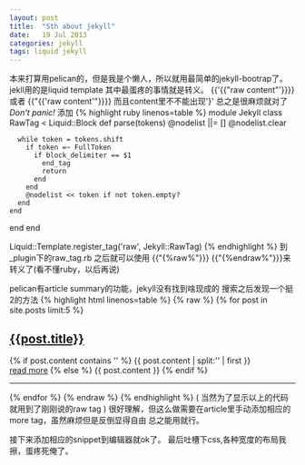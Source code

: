 ```yaml
---
layout: post
title:  "Sth about jekyll"
date:   19 Jul 2013
categories: jekyll
tags: liquid jekyll
---
```


本来打算用pelican的，但是我是个懒人，所以就用最简单的jekyll-bootrap了。
jekll用的是liquid template
其中最蛋疼的事情就是转义。
{{'{{"raw content"'}}}} 或者 {{"{{'raw content'"}}}}
而且content里不不能出现'}'
总之是很麻烦就对了
_Don't panic!_
添加
{% highlight ruby linenos=table %}
module Jekyll
  class RawTag < Liquid::Block
    def parse(tokens)
      @nodelist ||= []
      @nodelist.clear
      
      while token = tokens.shift
        if token =~ FullToken
          if block_delimiter == $1
            end_tag
            return
          end
        end
        @nodelist << token if not token.empty?
      end
    end
  end
end
 
Liquid::Template.register_tag('raw', Jekyll::RawTag)
{% endhighlight %}
到_plugin下的raw_tag.rb
之后就可以使用
{{"{%raw%"}}}
{{"{%endraw%"}}}来转义了(看不懂ruby，以后再说)
<!--more-->
pelican有article summary的功能，jekyll没有找到啥现成的
搜索之后发现一个挺2的方法
{% highlight html linenos=table %}
{% raw %}
{% for post in site.posts limit:5 %}
<h2><a class="post_title" href="{{post.url}}">{{post.title}}</a></h2>
<div class="post-content">
    {% if post.content contains '<!--more-->' %}
        {{ post.content | split:'<!--more-->' | first }}
        <br/>
        <a href='{{post.url}}'>read more</a>
    {% else %}
        {{ post.content }}
        {% endif %}
</div>
<hr />
{% endfor %} 
{% endraw %}
{% endhighlight %}
( 当然为了显示以上的代码就用到了刚刚说的raw tag )
很好理解，但这么做需要在article里手动添加相应的more tag，虽然麻烦但是反倒显得自由
总之能用就行。

接下来添加相应的snippet到编辑器就ok了。
最后吐槽下css,各种宽度的布局我擦，蛋疼死俺了。
